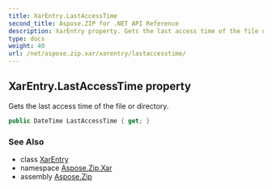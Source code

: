 ```yaml
---
title: XarEntry.LastAccessTime
second_title: Aspose.ZIP for .NET API Reference
description: XarEntry property. Gets the last access time of the file or directory
type: docs
weight: 40
url: /net/aspose.zip.xar/xarentry/lastaccesstime/
---
```

## XarEntry.LastAccessTime property

Gets the last access time of the file or directory.

```csharp
public DateTime LastAccessTime { get; }
```

### See Also

* class [XarEntry](../)
* namespace [Aspose.Zip.Xar](../../xarentry/)
* assembly [Aspose.Zip](../../../)


